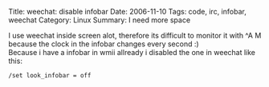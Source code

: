 Title: weechat: disable infobar
Date: 2006-11-10
Tags: code, irc, infobar, weechat
Category: Linux
Summary: I need more space

I use weechat inside screen alot, therefore its difficult to monitor it with ^A M because the clock in the infobar changes every second :)  
Because i have a infobar in wmii allready i disabled the one in weechat like this:  

`/set look_infobar = off`
